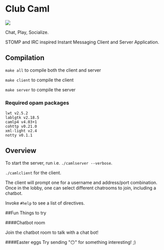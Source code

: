 # Club Caml

![](https://github.com/yuhuanq/Club-Caml/master/ex.gif)

Chat, Play, Socialize.

STOMP and IRC inspired Instant Messaging Client and Server Application.

## Compilation
`make all` to compile both the client and server

`make client` to compile the client

`make server` to compile the server

### Required opam packages

```
lwt v2.5.2
lablgtk v2.18.5
camlp4 v4.03+1
cohttp v0.21.0
xml-light v2.4
notty v0.1.1
```

## Overview

To start the server, run i.e. `./camlserver --verbose`.

`./camlclient` for the client.

The client will prompt one for a username and address/port combination.
Once in the lobby, one can select different chatrooms to join, including a
chatbot.

Invoke `#help` to see a list of directives.

##Fun Things to try

####Chatbot room

Join the chatbot room to talk with
a chat bot!

####Easter eggs
Try sending "😶" for something interesting! ;)

